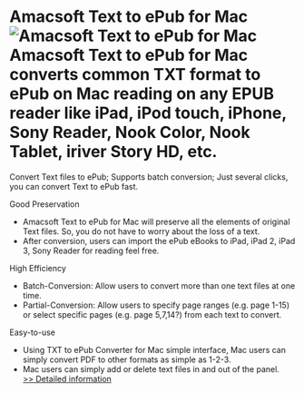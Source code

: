 # Amacsoft Text to ePub for Mac<br />![Amacsoft Text to ePub for Mac](https://mycommerce.akamaized.net/api/pimages/P300924592/BIG/300924592.PNG)<br />Amacsoft Text to ePub for Mac converts common TXT format to ePub on Mac reading on any EPUB reader like iPad, iPod touch, iPhone, Sony Reader, Nook Color, Nook Tablet, iriver Story HD, etc.

Convert Text files to ePub;
Supports batch conversion;
Just several clicks, you can convert Text to ePub fast.

Good Preservation
* Amacsoft Text to ePub for Mac will preserve all the elements of original Text files. So, you do not have to worry about the loss of a text.
* After conversion, users can import the ePub eBooks to iPad, iPad 2, iPad 3, Sony Reader for reading feel free.

High Efficiency
* Batch-Conversion: Allow users to convert more than one text files at one time.
* Partial-Conversion: Allow users to specify page ranges (e.g. page 1-15) or select specific pages (e.g. page 5,7,14?) from each text to convert.

Easy-to-use
* Using TXT to ePub Converter for Mac simple interface, Mac users can simply convert PDF to other formats as simple as 1-2-3.
* Mac users can simply add or delete text files in and out of the panel.<br />[>> Detailed information](https://secure.shareit.com/shareit/product.html?productid=300924592&affiliateid=200057808)